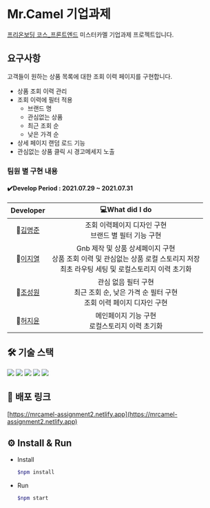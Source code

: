 # Mr.Camel 기업과제
[프리온보딩 코스_프론트엔드](https://www.wanted.co.kr/events/pre_onboarding_course_2) 미스터카멜 기업과제 프로젝트입니다.

## 요구사항

고객들이 원하는 상품 목록에 대한 조회 이력 페이지를 구현합니다.

- 상품 조회 이력 관리
- 조회 이력에 필터 적용
  - 브랜드 명
  - 관심없는 상품
  - 최근 조회 순
  - 낮은 가격 순
- 상세 페이지 랜덤 로드 기능
- 관심없는 상품 클릭 시 경고메세지 노출

### 팀원 별 구현 내용

#### ✔️Develop Period : 2021.07.29 ~ 2021.07.31

|Developer|💻What did I do|
|:-:|:-:|
|🙂[김명준](https://github.com/JOHNKIM-KK)|조회 이력페이지 디자인 구현 <br />  브랜드 별 필터 기능 구현|
|🙂[이지열](https://github.com/highspirit7)| Gnb 제작 및 상품 상세페이지 구현<br />상품 조회 이력 및 관심없는 상품 로컬 스토리지 저장<br />최초 라우팅 세팅 및 로컬스토리지 이력 초기화 |
|🙂[조성원](https://github.com/JSWww)|관심 없음 필터 구현<br />최근 조회 순, 낮은 가격 순 필터 구현<br />조회 이력 페이지 디자인 구현 |
|🙂[허지윤](https://github.com/jiyoon1156) |메인페이지 기능 구현<br />로컬스토리지 이력 초기화|

## 🛠 기술 스택

<img src="https://img.shields.io/badge/HTML5-E34F26?style=flat-square&logo=HTML5&logoColor=white"/></a> <img src="https://img.shields.io/badge/React-61DAFB?style=flat-square&logo=React&logoColor=white"/></a> <img src="https://img.shields.io/badge/React_Router-CA4245?style=flat-square&logo=ReactRouter&logoColor=white"/></a> <img src="https://img.shields.io/badge/styled Components-DB7093?style=flat-square&logo=styled-components&logoColor=white"/></a> <img src="https://img.shields.io/badge/JavaScript-F7DF1E?style=flat-square&logo=JavaScript&logoColor=white"/></a>

## 👀 배포 링크

[https://mrcamel-assignment2.netlify.app](https://mrcamel-assignment2.netlify.app)

## ⚙ Install & Run

- Install

  ```bash
  $npm install
  ```

- Run

  ```bash
  $npm start
  ```
